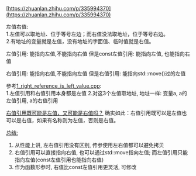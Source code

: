 [https://zhuanlan.zhihu.com/p/335994370](https://zhuanlan.zhihu.com/p/335994370)

左值右值:  
1.左值可以取地址、位于等号左边；而右值没法取地址，位于等号右边。  
2.有地址的变量就是左值，没有地址的字面值、临时值就是右值。

左值引用: 能指向左值,不能指向右值
但是const左值引用: 能指向左值, 也能指向右值

右值引用: 能指向右值,不能指向左值
但是右值引用: 能指向std::move()过的左值

参考[1_right_reference_is_left_value.cpp](https://github.com/apollo007fd/cpp_programmer_notes/blob/main/cpp_program_language/right_value_std_move/1_right_reference_is_left_value.cpp):  
1.左值引用和右值引用本身都是左值 
2.对这3个左值取地址, 地址一样: 变量a, a的左值引用, a的右值引用

[右值引用既可能是左值，又可能是右值吗？](https://zhuanlan.zhihu.com/p/335994370#:~:text=%E7%9C%8B%E5%AE%8C%E5%90%8E%E4%BD%A0,%E5%B0%B1%E6%98%AF%E5%8F%B3%E5%80%BC%E3%80%82)  确实如此：右值引用既可以是左值也可以是右值，如果有名称则为左值，否则是右值。

[总结:](https://zhuanlan.zhihu.com/p/335994370#:~:text=%E4%BB%8E%E6%80%A7%E8%83%BD%E4%B8%8A,%E6%9C%89%E4%B8%80%E5%AE%9A%E5%B1%80%E9%99%90%E6%80%A7%E3%80%82)  
1. 从性能上讲, 左右值引用没有区别, 传参使用左右值都可以避免拷贝  
2. 右值引用可以直接指向右值, 也可以通过std::move指向左值; 而左值引用只能指向左值(const左值引用也能指向右值)  
3. 作为函数形参时, 右值比const左值引用更灵活, 可修改  

